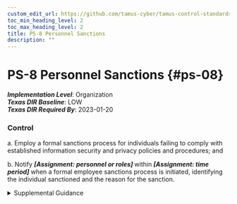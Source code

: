 ```yaml
---
custom_edit_url: https://github.com/tamus-cyber/tamus-control-standards/tree/main/content/tamus.edu/TAMUS_profile.yaml
toc_min_heading_level: 2
toc_max_heading_level: 2
title: PS-8 Personnel Sanctions
description: ""
---
```


# PS-8 Personnel Sanctions {#ps-08}

_**Implementation Level**_: Organization\
_**Texas DIR Baseline**_: LOW\
_**Texas DIR Required By**_: 2023-01-20

### Control



a. Employ a formal sanctions process for individuals failing to comply with established information security and privacy policies and procedures; and

b. Notify <strong title="ps-08_odp.01"> <em>[Assignment: personnel or roles]</em> </strong> within <strong title="ps-08_odp.02"> <em>[Assignment: time period]</em> </strong> when a formal employee sanctions process is initiated, identifying the individual sanctioned and the reason for the sanction.


<details><summary>Supplemental Guidance</summary>Organizational sanctions reflect applicable laws, executive orders, directives, regulations, policies, standards, and guidelines. Sanctions processes are described in access agreements and can be included as part of general personnel policies for organizations and/or specified in security and privacy policies. Organizations consult with the Office of the General Counsel regarding matters of employee sanctions.</details>
